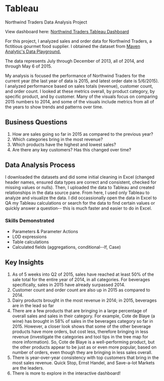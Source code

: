 # Tableau
Northwind Traders Data Analysis Project 

View dashboard here: [Northwind Traders Tableau Dashboard](https://public.tableau.com/app/profile/sarah.turner4702/viz/NorthwindTraders_16899754828470/Dashboard1)

For this project, I analyzed sales and order data for Northwind Traders, a fictitious gourmet food supplier. I obtained the dataset from [Maven Analytic's Data Playground.](https://app.mavenanalytics.io/datasets) 

The data represents July through December of 2013, all of 2014, and through May 6 of 2015. 

My analysis is focused the performance of Northwind Traders for the current year (the last year of data is 2015, and latest order date is 5/6/2015). I analyzed performance based on sales totals (revenue), customer count, and order count. I looked at these metrics overall, by product category, by specific product, and by customer. Many of the visuals focus on comparing 2015 numbers to 2014, and some of the visuals include metrics from all of the years to show trends and patterns over time. 

## Business Questions
1. How are sales going so far in 2015 as compared to the previous year?
2. Which categories bring in the most revenue?
3. Which products have the highest and lowest sales?
4. Are there any key customers? Has this changed over time? 

## Data Analysis Process
I downloaded the datasets and did some initial cleaning in Excel (changed header names, ensured data types are correct and consistent, checked for missing values or nulls). Then, I uploaded the data to Tableau and created relationships in the data source pane. From here, I used only Tableau to analyze and visualize the data. I did occassionally open the data in Excel to QA my Tableau calculations or search for the data to find certain values or quickly answer a question-- this is much faster and easier to do in Excel. 

### Skills Demonstrated
* Parameters & Parameter Actions
* LOD expressions
* Table calculations
* Calculated fields (aggregations, conditional--If, Case)

## Key Insights
1. As of 5 weeks into Q2 of 2015, sales have reached at least 50% of the sale total for the entire year of 2014, in all categories. For beverages specifically, sales in 2015 have already surpassed 2014.
2. Customer count and order count are also up in 2015 as compared to 2014.
3. Dairy products brought in the most revenue in 2014; in 2015, beverages are in the lead so far
4. There are a few products that are bringing in a large percentage of overall sales and sales in their category. For example, Cote de Blaye (a wine) has brought in 58% of sales in the beverages category so far in 2015. However, a closer look shows that some of the other beverage products have more orders, but cost less, therefore bringing in less revenue (investigate the categories and tool tips in the tree map for more information). So, Cote de Blaye is a well-performing product, but the other products appear to be just as or even more popular, based on number of orders, even though they are bringing in less sales overall.
5. There is year-over-year consistency with top customers that bring in the most sales revenue. Quick Stop, Ernst Handel, and Save-a-lot Markets are the leaders.
6. There is more to explore in the interactive dashboard! 
